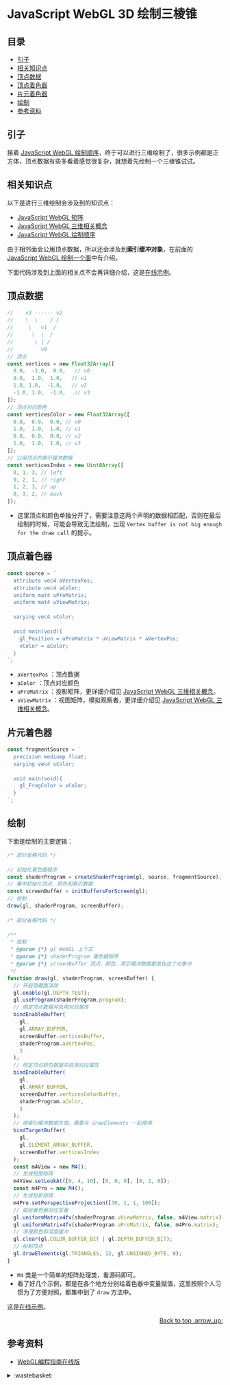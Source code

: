 # JavaScript WebGL 3D 绘制三棱锥
## <a name="index"></a> 目录
- [引子](#start)
- [相关知识点](#knowledge)
- [顶点数据](#data)
- [顶点着色器](#vertex)
- [片元着色器](#fragment)
- [绘制](#draw)
- [参考资料](#reference)
## <a name="start"></a> 引子
接着 [JavaScript WebGL 绘制顺序][url-pre]，终于可以进行三维绘制了，很多示例都是正方体，顶点数据有些多看着感觉很复杂，就想着先绘制一个三棱锥试试。

## <a name="knowledge"></a> 相关知识点
以下是进行三维绘制会涉及到的知识点：
- [JavaScript WebGL 矩阵][url-2]
- [JavaScript WebGL 三维相关概念][url-3]
- [JavaScript WebGL 绘制顺序][url-pre]

由于相邻面会公用顶点数据，所以还会涉及到**索引缓冲对象**，在前面的 [JavaScript WebGL 绘制一个面][url-4]中有介绍。

下面代码涉及到上面的相关点不会再详细介绍，这是[在线示例][url-example1]。
## <a name="data"></a> 顶点数据
```js
//    v3 ------ v2
//    \  \    / /
//     \   v1  /
//      \  |  /
//       \ | /
//         v0
// 顶点
const vertices = new Float32Array([
  0.0,  -1.0,  0.0,   // v0
  0.0,  1.0,  1.0,   // v1
  1.0, 1.0,  -1.0,   // v2
  -1.0, 1.0,  -1.0,   // v3
]);
// 顶点对应颜色
const verticesColor = new Float32Array([
  0.0,  0.0,  0.0, // v0
  1.0,  1.0,  1.0, // v1
  0.0,  0.0,  0.0, // v2
  1.0,  1.0,  1.0, // v3
]);
// 公用顶点的索引缓冲数据
const verticesIndex = new Uint8Array([
  0, 1, 3, // left
  0, 2, 1, // right
  1, 2, 3, // up
  0, 3, 2, // back
]);
```
- 这里顶点和颜色单独分开了，需要注意这两个声明的数据相匹配，否则在最后绘制的时候，可能会导致无法绘制，出现 `Vertex buffer is not big enough for the draw call` 的提示。

## <a name="vertex"></a> 顶点着色器
```js
const source = `
  attribute vec4 aVertexPos;
  attribute vec4 aColor;
  uniform mat4 uProMatrix;
  uniform mat4 uViewMatrix;

  varying vec4 vColor;

  void main(void){
    gl_Position = uProMatrix * uViewMatrix * aVertexPos;
    vColor = aColor;
  }
`;
```
- `aVertexPos` ：顶点数据
- `aColor` ：顶点对应颜色
- `uProMatrix` ：投影矩阵，更详细介绍见 [JavaScript WebGL 三维相关概念][url-3]。
- `uViewMatrix` ：视图矩阵，模拟观察者，更详细介绍见 [JavaScript WebGL 三维相关概念][url-3]。

## <a name="fragment"></a> 片元着色器
```js
const fragmentSource = `
  precision mediump float;
  varying vec4 vColor;

  void main(void){
    gl_FragColor = vColor;
  }
`;
```

## <a name="draw"></a> 绘制
下面是绘制的主要逻辑：

```js
/* 部分省略代码 */

// 初始化着色器程序
const shaderProgram = createShaderProgram(gl, source, fragmentSource);
// 集中初始化顶点、颜色和索引数据
const screenBuffer = initBuffersForScreen(gl);
// 绘制
draw(gl, shaderProgram, screenBuffer);

/* 部分省略代码 */

/**
 * 绘制
 * @param {*} gl WebGL 上下文
 * @param {*} shaderProgram 着色器程序
 * @param {*} screenBuffer 顶点、颜色、索引缓冲数据都放在这个对象中
 */
function draw(gl, shaderProgram, screenBuffer) {
  // 开启隐藏面消除
  gl.enable(gl.DEPTH_TEST);
  gl.useProgram(shaderProgram.program);
  // 绑定顶点数据并启用对应属性
  bindEnableBuffer(
    gl,
    gl.ARRAY_BUFFER,
    screenBuffer.verticesBuffer,
    shaderProgram.aVertexPos,
    3
  );
  // 绑定顶点颜色数据并启用对应属性
  bindEnableBuffer(
    gl,
    gl.ARRAY_BUFFER,
    screenBuffer.verticesColorBuffer,
    shaderProgram.aColor,
    3
  );
  // 使索引缓冲数据生效，需要与 drawElements 一起使用
  bindTargetBuffer(
    gl,
    gl.ELEMENT_ARRAY_BUFFER,
    screenBuffer.verticesIndex
  );
  const m4View = new M4();
  // 生成视图矩阵
  m4View.setLookAt([0, 4, 10], [0, 0, 0], [0, 1, 0]);
  const m4Pro = new M4();
  // 生成投影矩阵
  m4Pro.setPerspectiveProjection([30, 1, 1, 100]);
  // 赋给着色器对应变量
  gl.uniformMatrix4fv(shaderProgram.uViewMatrix, false, m4View.matrix);
  gl.uniformMatrix4fv(shaderProgram.uProMatrix, false, m4Pro.matrix);
  // 清理颜色和深度缓冲
  gl.clear(gl.COLOR_BUFFER_BIT | gl.DEPTH_BUFFER_BIT);
  // 绘制顶点
  gl.drawElements(gl.TRIANGLES, 12, gl.UNSIGNED_BYTE, 0);
}
```
- `M4` 类是一个简单的矩阵处理类，看源码即可。
- 看了好几个示例，都是在各个地方分别给着色器中变量赋值，这里按照个人习惯为了方便对照，都集中到了 `draw` 方法中。

这是[在线示例][url-example1]。

<div align="right"><a href="#index">Back to top :arrow_up:</a></div>


## <a name="reference"></a> 参考资料
- [WebGL编程指南在线版][url-1]

[url-pre]:https://github.com/XXHolic/segment/issues/121
[url-1]:https://sites.google.com/site/webglbook/
[url-2]:https://github.com/XXHolic/segment/issues/117
[url-3]:https://github.com/XXHolic/segment/issues/120
[url-4]:https://github.com/XXHolic/segment/issues/111

[url-example1]:https://xxholic.github.io/segment/draft2/3/example/index.html


<details>
<summary>:wastebasket:</summary>

最近看了电影[《坠入》][url-waste]，感觉蛮不错的。

![img-waste][url-waste-local]

</details>

[url-waste]:https://movie.douban.com/subject/1890572/
[url-waste-local]:./image/waste.png